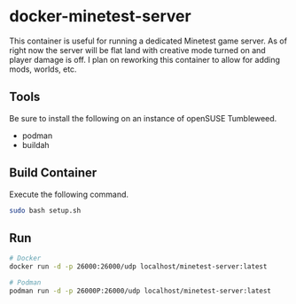 # docker-minetest-server

This container is useful for running a dedicated Minetest game server. As of 
right now the server will be flat land with creative mode turned on and player 
damage is off. I plan on reworking this container to allow for adding mods, 
worlds, etc. 

## Tools
Be sure to install the following on an instance of openSUSE Tumbleweed.
* podman
* buildah

## Build Container
Execute the following command. 

```bash
sudo bash setup.sh
```

## Run
```bash
# Docker
docker run -d -p 26000:26000/udp localhost/minetest-server:latest
```
```bash
# Podman
podman run -d -p 26000P:26000/udp localhost/minetest-server:latest
```